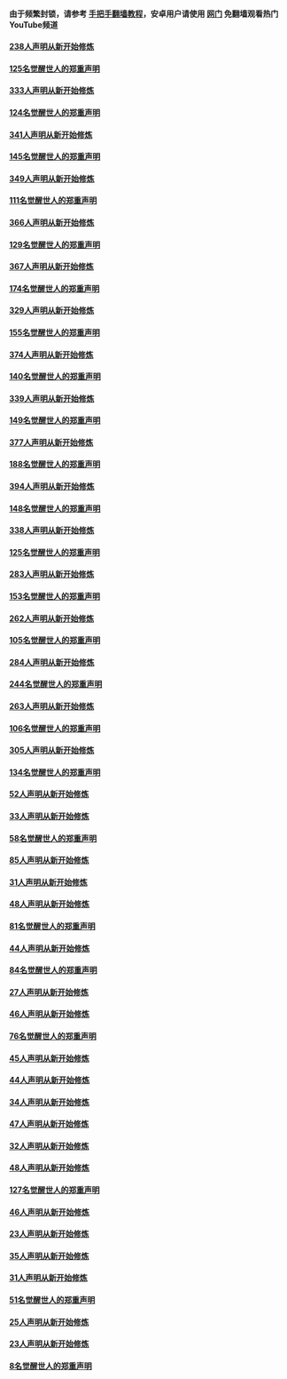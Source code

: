 #### 由于频繁封锁，请参考 [手把手翻墙教程](https://github.com/gfw-breaker/guides/wiki/)，安卓用户请使用 [网门](https://github.com/gfw-breaker/nogfw/blob/master/dl.md?t=07110000) 免翻墙观看热门YouTube频道 

#### [238人声明从新开始修炼](../pages/91/427767.md?t=07110000) 

#### [125名觉醒世人的郑重声明](../pages/91/427766.md?t=07110000) 

#### [333人声明从新开始修炼](../pages/91/427525.md?t=07110000) 

#### [124名觉醒世人的郑重声明](../pages/91/427524.md?t=07110000) 

#### [341人声明从新开始修炼](../pages/91/427255.md?t=07110000) 

#### [145名觉醒世人的郑重声明](../pages/91/427254.md?t=07110000) 

#### [349人声明从新开始修炼](../pages/91/426969.md?t=07110000) 

#### [111名觉醒世人的郑重声明](../pages/91/426968.md?t=07110000) 

#### [366人声明从新开始修炼](../pages/91/426737.md?t=07110000) 

#### [129名觉醒世人的郑重声明](../pages/91/426736.md?t=07110000) 

#### [367人声明从新开始修炼](../pages/91/426421.md?t=07110000) 

#### [174名觉醒世人的郑重声明](../pages/91/426420.md?t=07110000) 

#### [329人声明从新开始修炼](../pages/91/426139.md?t=07110000) 

#### [155名觉醒世人的郑重声明](../pages/91/426138.md?t=07110000) 

#### [374人声明从新开始修炼](../pages/91/425811.md?t=07110000) 

#### [140名觉醒世人的郑重声明](../pages/91/425810.md?t=07110000) 

#### [339人声明从新开始修炼](../pages/91/425690.md?t=07110000) 

#### [149名觉醒世人的郑重声明](../pages/91/425689.md?t=07110000) 

#### [377人声明从新开始修炼](../pages/91/424867.md?t=07110000) 

#### [188名觉醒世人的郑重声明](../pages/91/424866.md?t=07110000) 

#### [394人声明从新开始修炼](../pages/91/423914.md?t=07110000) 

#### [148名觉醒世人的郑重声明](../pages/91/423913.md?t=07110000) 

#### [338人声明从新开始修炼](../pages/91/423540.md?t=07110000) 

#### [125名觉醒世人的郑重声明](../pages/91/423539.md?t=07110000) 

#### [283人声明从新开始修炼](../pages/91/423296.md?t=07110000) 

#### [153名觉醒世人的郑重声明](../pages/91/423295.md?t=07110000) 

#### [262人声明从新开始修炼](../pages/91/423004.md?t=07110000) 

#### [105名觉醒世人的郑重声明](../pages/91/423003.md?t=07110000) 

#### [284人声明从新开始修炼](../pages/91/422707.md?t=07110000) 

#### [244名觉醒世人的郑重声明](../pages/91/422706.md?t=07110000) 

#### [263人声明从新开始修炼](../pages/91/422553.md?t=07110000) 

#### [106名觉醒世人的郑重声明](../pages/91/422552.md?t=07110000) 

#### [305人声明从新开始修炼](../pages/91/422153.md?t=07110000) 

#### [134名觉醒世人的郑重声明](../pages/91/422152.md?t=07110000) 

#### [52人声明从新开始修炼](../pages/91/421846.md?t=07110000) 

#### [33人声明从新开始修炼](../pages/91/421804.md?t=07110000) 

#### [58名觉醒世人的郑重声明](../pages/91/421845.md?t=07110000) 

#### [85人声明从新开始修炼](../pages/91/421769.md?t=07110000) 

#### [31人声明从新开始修炼](../pages/91/421763.md?t=07110000) 

#### [48人声明从新开始修炼](../pages/91/421605.md?t=07110000) 

#### [81名觉醒世人的郑重声明](../pages/91/421656.md?t=07110000) 

#### [44人声明从新开始修炼](../pages/91/421544.md?t=07110000) 

#### [84名觉醒世人的郑重声明](../pages/91/421543.md?t=07110000) 

#### [27人声明从新开始修炼](../pages/91/421465.md?t=07110000) 

#### [46人声明从新开始修炼](../pages/91/421454.md?t=07110000) 

#### [76名觉醒世人的郑重声明](../pages/91/421453.md?t=07110000) 

#### [45人声明从新开始修炼](../pages/91/421452.md?t=07110000) 

#### [44人声明从新开始修炼](../pages/91/421422.md?t=07110000) 

#### [34人声明从新开始修炼](../pages/91/421322.md?t=07110000) 

#### [47人声明从新开始修炼](../pages/91/421264.md?t=07110000) 

#### [32人声明从新开始修炼](../pages/91/421225.md?t=07110000) 

#### [48人声明从新开始修炼](../pages/91/421202.md?t=07110000) 

#### [127名觉醒世人的郑重声明](../pages/91/421224.md?t=07110000) 

#### [46人声明从新开始修炼](../pages/91/421203.md?t=07110000) 

#### [23人声明从新开始修炼](../pages/91/421138.md?t=07110000) 

#### [35人声明从新开始修炼](../pages/91/421122.md?t=07110000) 

#### [31人声明从新开始修炼](../pages/91/421081.md?t=07110000) 

#### [51名觉醒世人的郑重声明](../pages/91/421080.md?t=07110000) 

#### [25人声明从新开始修炼](../pages/91/421020.md?t=07110000) 

#### [23人声明从新开始修炼](../pages/91/420884.md?t=07110000) 

#### [8名觉醒世人的郑重声明](../pages/91/420883.md?t=07110000) 


